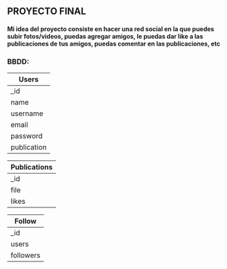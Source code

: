 ## PROYECTO FINAL

#### Mi idea del proyecto consiste en hacer una red social en la que puedes subir fotos/videos, puedas agregar amigos, le puedas dar like a las publicaciones de tus amigos, puedas comentar en las publicaciones, etc

### BBDD:

| Users |  
| ----- |
| _id |
| name |
| username |
| email |
| password |
| publication |

| Publications |  
| ----- |
| _id |
| file |
| likes |

| Follow |  
| ----- |
| _id |
| users |
| followers |
